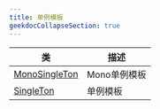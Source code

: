 ```yaml
---
title: 单例模板
geekdocCollapseSection: true
---
```


| 类 | 描述 |
| - | - |
| [MonoSingleTon](/DesignPattern/SingleTon/MonoSingleTon) | Mono单例模板 |
| [SingleTon](/DesignPattern/SingleTon/SingleTon) | 单例模板 |